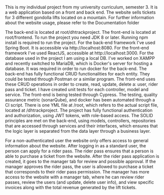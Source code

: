 This is my individual project from my university curriculum, semester 3.
It is a web application based on a front and back end. The website sells tickets for 3 different gondolla lifts located on a mountain.
For further information about the website usage, please refer to the Documentation folder

The back-end is located at root/dhtrackproject.
The front-end is located at root/frontend.
To run the project you need JDK 8 or later. Running npm install is required to run the project.
For the back-end framework I've used Spring Boot. It is accessible via http://localhost:8080.
For the front-end framework I've used ReactJS, accessible at http://localhost:3000.
For the database used in the project I am using a local DB. I've worked on XAMPP and recently switched to MariaDB, which is Docker's server for hosting a database. It was required in order to run docker for the back-end.
The back-end has fully functional CRUD functionalities for each entity.
They could be tested through Postman or a similar program.
The front-end uses these CRUD operations in order to create, read, update, delete a: user, rider pass and ticket.
I have created unit tests for each controller, model and service.
The front-end is being tested through Cypress.
The testing, quality assurance metric (sonarQube), and docker has been automated through a CI script. There is one YML file at /root, which refers to the actual script file, located at /dhtrackproject.
The project has fully functional authentication and authorization, using JWT tokens, with role-based access.
The SOLID principles are met on the back-end, using models, controllers, repositories that are accessed through services and their interfaces, which ensures that the logic layer is separated from the data layer through a business layer.

For a non-authenticated user the website only offers access to general information about the website. After logging in as a standard user, the person can apply for a rider pass. The rider pass ensures that a person is able to purchase a ticket from the website. After the rider pass application is created, it goes to the manager tab for review and possible approval. If the manager approves the rider pass, the user is allowed to purchase a ticket that corresponds to their rider pass permission.
The manager has more access to the website with a manager tab, where he can review rider passes, review the users (and update, delete user info), and view specific invoices along with the total revenue generated by the lift tickets.
